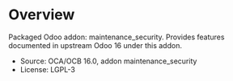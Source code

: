 # Overview

Packaged Odoo addon: maintenance_security. Provides features documented in upstream Odoo 16 under this addon.

- Source: OCA/OCB 16.0, addon maintenance_security
- License: LGPL-3

